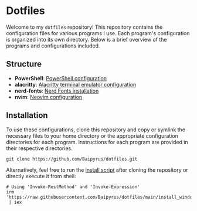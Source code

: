 # Dotfiles

Welcome to my `dotfiles` repository! This repository contains the configuration files
for various programs I use. Each program's configuration is organized into its own
directory. Below is a brief overview of the programs and configurations included.

## Structure

- **PowerShell**: [PowerShell configuration](./PowerShell)
- **alacritty**: [Alacritty terminal emulator configuration](./alacritty)
- **nerd-fonts**: [Nerd Fonts installation](./nerd-fonts)
- **nvim**: [Neovim configuration](./nvim)

## Installation

To use these configurations, clone this repository and copy or symlink the necessary
files to your home directory or the appropriate configuration directories for each
program. Instructions for each program are provided in their respective directories.

```pwsh
git clone https://github.com/Baipyrus/dotfiles.git
```

Alternatively, feel free to run the [install script](./install_windows.ps1) after
cloning the repository or directly execute it from shell:

```pwsh
# Using 'Invoke-RestMethod' and 'Invoke-Expression'
irm 'https://raw.githubusercontent.com/Baipyrus/dotfiles/main/install_windows.ps1'
 | iex
```

